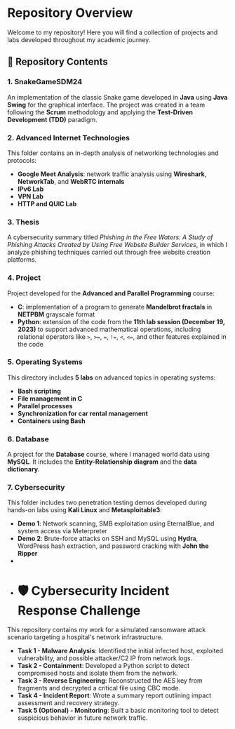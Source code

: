 # Repository Overview

Welcome to my repository! Here you will find a collection of projects and labs developed throughout my academic journey.

## 📁 Repository Contents

### 1. SnakeGameSDM24  
An implementation of the classic Snake game developed in **Java** using **Java Swing** for the graphical interface. The project was created in a team following the **Scrum** methodology and applying the **Test-Driven Development (TDD)** paradigm.

### 2. Advanced Internet Technologies  
This folder contains an in-depth analysis of networking technologies and protocols:
- **Google Meet Analysis**: network traffic analysis using **Wireshark**, **NetworkTab**, and **WebRTC internals**  
- **IPv6 Lab**  
- **VPN Lab**  
- **HTTP and QUIC Lab**

### 3. Thesis  
A cybersecurity summary titled _Phishing in the Free Waters: A Study of Phishing Attacks Created by Using Free Website Builder Services_, in which I analyze phishing techniques carried out through free website creation platforms.

### 4. Project  
Project developed for the **Advanced and Parallel Programming** course:
- **C**: implementation of a program to generate **Mandelbrot fractals** in **NETPBM** grayscale format  
- **Python**: extension of the code from the **11th lab session (December 19, 2023)** to support advanced mathematical operations, including relational operators like `>`, `>=`, `=`, `!=`, `<`, `<=`, and other features explained in the code

### 5. Operating Systems  
This directory includes **5 labs** on advanced topics in operating systems:
- **Bash scripting**  
- **File management in C**  
- **Parallel processes**  
- **Synchronization for car rental management**  
- **Containers using Bash**

### 6. Database  
A project for the **Database** course, where I managed world data using **MySQL**. It includes the **Entity-Relationship diagram** and the **data dictionary**.

### 7. Cybersecurity  
This folder includes two penetration testing demos developed during hands-on labs using **Kali Linux** and **Metasploitable3**:

- **Demo 1**: Network scanning, SMB exploitation using EternalBlue, and system access via Meterpreter  
- **Demo 2**: Brute-force attacks on SSH and MySQL using **Hydra**, WordPress hash extraction, and password cracking with **John the Ripper**
- 
- # 🛡️ Cybersecurity Incident Response Challenge
This repository contains my work for a simulated ransomware attack scenario targeting a hospital's network infrastructure.
- **Task 1 - Malware Analysis**: Identified the initial infected host, exploited vulnerability, and possible attacker/C2 IP from network logs.
- **Task 2 - Containment**: Developed a Python script to detect compromised hosts and isolate them from the network.
- **Task 3 - Reverse Engineering**: Reconstructed the AES key from fragments and decrypted a critical file using CBC mode.
- **Task 4 - Incident Report**: Wrote a summary report outlining impact assessment and recovery strategy.
- **Task 5 (Optional) - Monitoring**: Built a basic monitoring tool to detect suspicious behavior in future network traffic.


